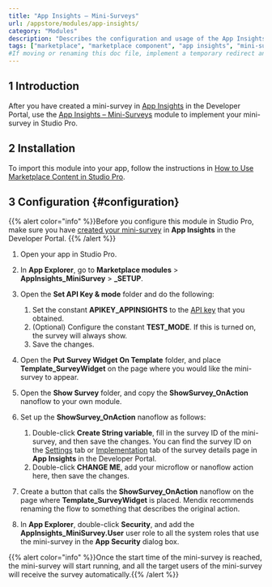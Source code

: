 ```yaml
---
title: "App Insights – Mini-Surveys"
url: /appstore/modules/app-insights/
category: "Modules"
description: "Describes the configuration and usage of the App Insights – Mini-Surveys module, which is available in the Mendix Marketplace."
tags: ["marketplace", "marketplace component", "app insights", "mini-survey", "mini survey"]
#If moving or renaming this doc file, implement a temporary redirect and let the respective team know they should update the URL in the app. See Mapping to Apps for more details. 
---
```


## 1 Introduction

After you have created a mini-survey in [App Insights](/developerportal/collaborate/app-insights/) in the Developer Portal, use the [App Insights – Mini-Surveys](https://marketplace.mendix.com/link/component/205483) module to implement your mini-survey in Studio Pro.

## 2 Installation

To import this module into your app, follow the instructions in [How to Use Marketplace Content in Studio Pro](/appstore/general/app-store-content/).

## 3 Configuration {#configuration}

{{% alert color="info" %}}Before you configure this module in Studio Pro, make sure you have  [created your mini-survey](/developerportal/collaborate/app-insights/#create-survey) in **App Insights** in the Developer Portal. {{% /alert %}}

1. Open your app in Studio Pro.
2. In **App Explorer**, go to **Marketplace modules** > **AppInsights_MiniSurvey** > **_SETUP**.
3. Open the **Set API Key & mode** folder and do the following:

    1. Set the constant **APIKEY_APPINSIGHTS** to the [API key](/developerportal/collaborate/app-insights/#obtain-api-key) that you obtained.
    2. (Optional) Configure the constant **TEST_MODE**. If this is turned on, the survey will always show.
    3. Save the changes.

4. Open the **Put Survey Widget On Template** folder, and place **Template_SurveyWidget** on the page where you would like the mini-survey to appear.
5. Open the **Show Survey** folder, and copy the **ShowSurvey_OnAction** nanoflow to your own module.
6. Set up the **ShowSurvey_OnAction** nanoflow as follows:

    1. Double-click **Create String variable**, fill in the survey ID of the mini-survey, and then save the changes. You can find the survey ID on the [Settings](/developerportal/collaborate/app-insights/#survey-details-settings) tab or [Implementation](/developerportal/collaborate/app-insights/#survey-details-implementation) tab of the survey details page in **App Insights** in the Developer Portal.
    2. Double-click **CHANGE ME**, add your microflow or nanoflow action here,  then save the changes.

7. Create a button that calls the **ShowSurvey_OnAction** nanoflow on the page where **Template_SurveyWidget** is placed. Mendix recommends renaming the flow to something that describes the original action.
8. In **App Explorer**, double-click **Security**, and add the **AppInsights_MiniSurvey.User** user role to all the system roles that use the mini-survey in the **App Security** dialog box.

{{% alert color="info" %}}Once the start time of the mini-survey is reached, the mini-survey will start running, and all the target users of the mini-survey will receive the survey automatically.{{% /alert %}}
